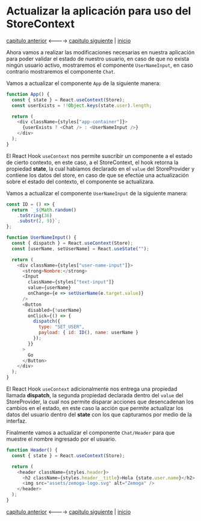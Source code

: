 # Actualizar la aplicación para uso del StoreContext

[capitulo anterior](Chapter_06.md) <----> [capitulo siguiente](Chapter_08.md) | [inicio](README.md)

Ahora vamos a realizar las modificaciones necesarias en nuestra aplicación para poder validar el estado de nuestro usuario, en caso de que no exista ningún usuario activo, mostraremos el componente `UserNameInput`, en caso contrario mostraremos el componente `Chat`.

Vamos a actualizar el componente `App` de la siguiente manera:

```javascript
function App() {
  const { state } = React.useContext(Store);
  const userExists = !!Object.keys(state.user).length;

  return (
    <div className={styles["app-container"]}>
      {userExists ? <Chat /> : <UserNameInput />}
    </div>
  );
}
```

El React Hook `useContext` nos permite suscribir un componente a el estado de cierto contexto, en este caso, a el StoreContext, el hook retorna la propiedad **state**, la cual habíamos declarado en el `value` del StoreProvider y contiene los datos del store, en caso de que se efectúe una actualización sobre el estado del contexto, el componente se actualizara.

Vamos a actualizar el componente `UserNameInput` de la siguiente manera:

```javascript
const ID = () => {
  return `_${Math.random()
    .toString(36)
    .substr(2, 9)}`;
};

function UserNameInput() {
  const { dispatch } = React.useContext(Store);
  const [userName, setUserName] = React.useState("");

  return (
    <div className={styles["user-name-input"]}>
      <strong>Nombre:</strong>
      <Input
        className={styles["text-input"]}
        value={userName}
        onChange={e => setUserName(e.target.value)}
      />
      <Button
        disabled={!userName}
        onClick={() => {
          dispatch({
            type: "SET_USER",
            payload: { id: ID(), name: userName }
          });
        }}
      >
        Go
      </Button>
    </div>
  );
}
```

El React Hook `useContext` adicionalmente nos entrega una propiedad llamada **dispatch**, la segunda propiedad declarada dentro del `value` del StoreProvider, la cual nos permite disparar acciones que desencadenan los cambios en el estado, en este caso la acción que permite actualizar los datos del usuario dentro del **state** con los que capturamos por medio de la interfaz.

Finalmente vamos a actualizar el componente `Chat/Header` para que muestre el nombre ingresado por el usuario.

```javascript
function Header() {
  const { state } = React.useContext(Store);

  return (
    <header className={styles.header}>
      <h2 className={styles.header__title}>Hola {state.user.name}</h2>
      <img src="assets/zemoga-logo.svg" alt="Zemoga" />
    </header>
  );
}
```

[capitulo anterior](Chapter_06.md) <----> [capitulo siguiente](Chapter_08.md) | [inicio](README.md)
